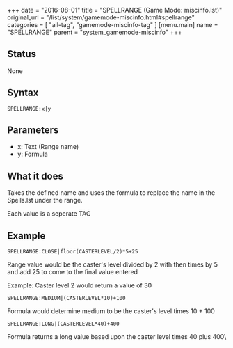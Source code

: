 +++
date = "2016-08-01"
title = "SPELLRANGE (Game Mode: miscinfo.lst)"
original_url = "/list/system/gamemode-miscinfo.html#spellrange"
categories = [ "all-tag", "gamemode-miscinfo-tag" ]
[menu.main]
    name = "SPELLRANGE"
    parent = "system_gamemode-miscinfo"
+++

## Status

None

## Syntax

`SPELLRANGE:x|y`

## Parameters

-   x: Text (Range name)
-   y: Formula



What it does
------------

Takes the defined name and uses the formula to replace the name in the
Spells.lst under the range.

Each value is a seperate TAG

Example
-------

`SPELLRANGE:CLOSE|floor(CASTERLEVEL/2)*5+25`

Range value would be the caster's level divided by 2 with then times by
5 and add 25 to come to the final value entered

Example: Caster level 2 would return a value of 30

`SPELLRANGE:MEDIUM|(CASTERLEVEL*10)+100`

Formula would determine medium to be the caster's level times 10 + 100

`SPELLRANGE:LONG|(CASTERLEVEL*40)+400`

Formula returns a long value based upon the caster level times 40 plus
400\



